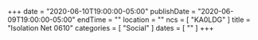+++
date = "2020-06-10T19:00:00-05:00"
publishDate = "2020-06-09T19:00:00-05:00"
endTime = ""
location = ""
ncs = [ "KA0LDG" ]
title = "Isolation Net 0610"
categories = [ "Social" ]
dates = [ "" ]
+++
